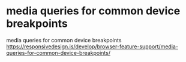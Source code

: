 # media queries for common device breakpoints

media queries for common device breakpoints
https://responsivedesign.is/develop/browser-feature-support/media-queries-for-common-device-breakpoints/
